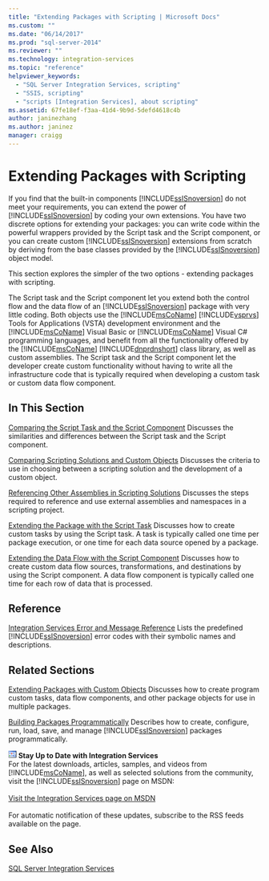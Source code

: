 ```yaml
---
title: "Extending Packages with Scripting | Microsoft Docs"
ms.custom: ""
ms.date: "06/14/2017"
ms.prod: "sql-server-2014"
ms.reviewer: ""
ms.technology: integration-services
ms.topic: "reference"
helpviewer_keywords: 
  - "SQL Server Integration Services, scripting"
  - "SSIS, scripting"
  - "scripts [Integration Services], about scripting"
ms.assetid: 67fe18ef-f3aa-41d4-9b9d-5defd4618c4b
author: janinezhang
ms.author: janinez
manager: craigg
---
```

# Extending Packages with Scripting
  If you find that the built-in components [!INCLUDE[ssISnoversion](../../includes/ssisnoversion-md.md)] do not meet your requirements, you can extend the power of [!INCLUDE[ssISnoversion](../../includes/ssisnoversion-md.md)] by coding your own extensions. You have two discrete options for extending your packages: you can write code within the powerful wrappers provided by the Script task and the Script component, or you can create custom [!INCLUDE[ssISnoversion](../../includes/ssisnoversion-md.md)] extensions from scratch by deriving from the base classes provided by the [!INCLUDE[ssISnoversion](../../includes/ssisnoversion-md.md)] object model.

 This section explores the simpler of the two options - extending packages with scripting.

 The Script task and the Script component let you extend both the control flow and the data flow of an [!INCLUDE[ssISnoversion](../../includes/ssisnoversion-md.md)] package with very little coding. Both objects use the [!INCLUDE[msCoName](../../includes/msconame-md.md)] [!INCLUDE[vsprvs](../../includes/vsprvs-md.md)] Tools for Applications (VSTA) development environment and the [!INCLUDE[msCoName](../../includes/msconame-md.md)] Visual Basic or [!INCLUDE[msCoName](../../includes/msconame-md.md)] Visual C# programming languages, and benefit from all the functionality offered by the [!INCLUDE[msCoName](../../includes/msconame-md.md)] [!INCLUDE[dnprdnshort](../../includes/dnprdnshort-md.md)] class library, as well as custom assemblies. The Script task and the Script component let the developer create custom functionality without having to write all the infrastructure code that is typically required when developing a custom task or custom data flow component.

## In This Section
 [Comparing the Script Task and the Script Component](../extending-packages-scripting/comparing-the-script-task-and-the-script-component.md)
 Discusses the similarities and differences between the Script task and the Script component.

 [Comparing Scripting Solutions and Custom Objects](comparing-scripting-solutions-and-custom-objects.md)
 Discusses the criteria to use in choosing between a scripting solution and the development of a custom object.

 [Referencing Other Assemblies in Scripting Solutions](referencing-other-assemblies-in-scripting-solutions.md)
 Discusses the steps required to reference and use external assemblies and namespaces in a scripting project.

 [Extending the Package with the Script Task](../extending-packages-scripting/task/extending-the-package-with-the-script-task.md)
 Discusses how to create custom tasks by using the Script task. A task is typically called one time per package execution, or one time for each data source opened by a package.

 [Extending the Data Flow with the Script Component](data-flow-script-component/extending-the-data-flow-with-the-script-component.md)
 Discusses how to create custom data flow sources, transformations, and destinations by using the Script component. A data flow component is typically called one time for each row of data that is processed.

## Reference
 [Integration Services Error and Message Reference](../integration-services-error-and-message-reference.md)
 Lists the predefined [!INCLUDE[ssISnoversion](../../includes/ssisnoversion-md.md)] error codes with their symbolic names and descriptions.

## Related Sections
 [Extending Packages with Custom Objects](../extending-packages-custom-objects/extending-packages-with-custom-objects.md)
 Discusses how to create program custom tasks, data flow components, and other package objects for use in multiple packages.

 [Building Packages Programmatically](../building-packages-programmatically/building-packages-programmatically.md)
 Describes how to create, configure, run, load, save, and manage [!INCLUDE[ssISnoversion](../../includes/ssisnoversion-md.md)] packages programmatically.

![Integration Services icon (small)](../media/dts-16.gif "Integration Services icon (small)")  **Stay Up to Date with Integration Services**<br /> For the latest downloads, articles, samples, and videos from [!INCLUDE[msCoName](../../includes/msconame-md.md)], as well as selected solutions from the community, visit the [!INCLUDE[ssISnoversion](../../includes/ssisnoversion-md.md)] page on MSDN:<br /><br /> [Visit the Integration Services page on MSDN](https://go.microsoft.com/fwlink/?LinkId=136655)<br /><br /> For automatic notification of these updates, subscribe to the RSS feeds available on the page.

## See Also
 [SQL Server Integration Services](../sql-server-integration-services.md)


